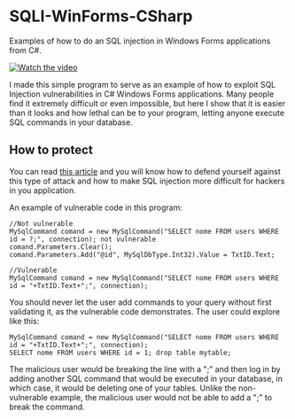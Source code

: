 # SQLI-WinForms-CSharp
Examples of how to do an SQL injection in Windows Forms applications from C#.

[![Watch the video](https://i.imgur.com/pwocAB2.png)](https://youtu.be/6t5Cjgig11g)

I made this simple program to serve as an example of how to exploit SQL Injection vulnerabilities in C# Windows Forms applications. Many people find it extremely difficult or even impossible, but here I show that it is easier than it looks and how lethal can be to your program, letting anyone execute SQL commands in your database.

## How to protect
You can read <a href="http://csharphelper.com/blog/2014/08/protect-a-program-from-sql-injection-attacks-in-c/">this article</a> and you will know how to defend yourself against this type of attack and how to make SQL injection more difficult for hackers in you application.

An example of vulnerable code in this program:
```
//Not vulnerable
MySqlCommand comand = new MySqlCommand("SELECT nome FROM users WHERE id = ?;", connection); not vulnerable
comand.Parameters.Clear();
comand.Parameters.Add("@id", MySqlDbType.Int32).Value = TxtID.Text; 
```
```
//Vulnerable
MySqlCommand comand = new MySqlCommand("SELECT nome FROM users WHERE id = "+TxtID.Text+";", connection);
```
You should never let the user add commands to your query without first validating it, as the vulnerable code demonstrates. The user could explore like this:
```
MySqlCommand comand = new MySqlCommand("SELECT nome FROM users WHERE id = "+TxtID.Text+";", connection);
SELECT nome FROM users WHERE id = 1; drop table mytable;
```
The malicious user would be breaking the line with a ";" and then log in by adding another SQL command that would be executed in your database, in which case, it would be deleting one of your tables. Unlike the non-vulnerable example, the malicious user would not be able to add a ";" to break the command.
